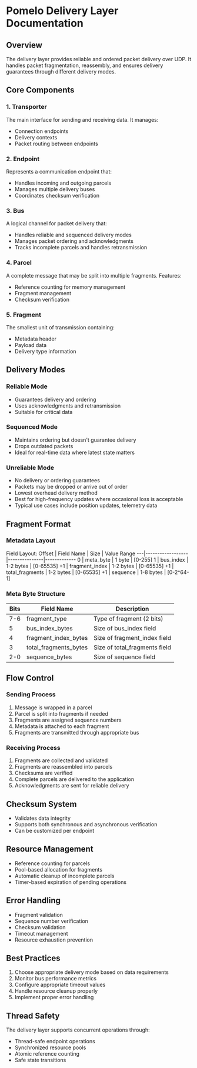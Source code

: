 # Pomelo Delivery Layer Documentation

## Overview
The delivery layer provides reliable and ordered packet delivery over UDP. It handles packet fragmentation, reassembly, and ensures delivery guarantees through different delivery modes.

## Core Components

### 1. Transporter
The main interface for sending and receiving data. It manages:
- Connection endpoints
- Delivery contexts
- Packet routing between endpoints

### 2. Endpoint
Represents a communication endpoint that:
- Handles incoming and outgoing parcels
- Manages multiple delivery buses
- Coordinates checksum verification

### 3. Bus
A logical channel for packet delivery that:
- Handles reliable and sequenced delivery modes
- Manages packet ordering and acknowledgments
- Tracks incomplete parcels and handles retransmission

### 4. Parcel
A complete message that may be split into multiple fragments. Features:
- Reference counting for memory management
- Fragment management
- Checksum verification

### 5. Fragment
The smallest unit of transmission containing:
- Metadata header
- Payload data
- Delivery type information

## Delivery Modes

### Reliable Mode
- Guarantees delivery and ordering
- Uses acknowledgments and retransmission
- Suitable for critical data

### Sequenced Mode
- Maintains ordering but doesn't guarantee delivery
- Drops outdated packets
- Ideal for real-time data where latest state matters

### Unreliable Mode
- No delivery or ordering guarantees
- Packets may be dropped or arrive out of order
- Lowest overhead delivery method
- Best for high-frequency updates where occasional loss is acceptable
- Typical use cases include position updates, telemetry data


## Fragment Format

### Metadata Layout
Field Layout:
Offset | Field Name | Size | Value Range
---|------------------|---------------|-------------
0 | meta_byte | 1 byte | [0-255]
1 | bus_index | 1-2 bytes | [0-65535]
+1 | fragment_index | 1-2 bytes | [0-65535]
+1 | total_fragments | 1-2 bytes | [0-65535]
+1 | sequence | 1-8 bytes | [0-2^64-1]

### Meta Byte Structure
Bits  | Field Name            | Description
------|----------------------|-------------
7-6   | fragment_type        | Type of fragment (2 bits)
5     | bus_index_bytes      | Size of bus_index field
4     | fragment_index_bytes | Size of fragment_index field
3     | total_fragments_bytes| Size of total_fragments field
2-0   | sequence_bytes       | Size of sequence field

## Flow Control

### Sending Process
1. Message is wrapped in a parcel
2. Parcel is split into fragments if needed
3. Fragments are assigned sequence numbers
4. Metadata is attached to each fragment
5. Fragments are transmitted through appropriate bus

### Receiving Process
1. Fragments are collected and validated
2. Fragments are reassembled into parcels
3. Checksums are verified
4. Complete parcels are delivered to the application
5. Acknowledgments are sent for reliable delivery

## Checksum System
- Validates data integrity
- Supports both synchronous and asynchronous verification
- Can be customized per endpoint

## Resource Management
- Reference counting for parcels
- Pool-based allocation for fragments
- Automatic cleanup of incomplete parcels
- Timer-based expiration of pending operations

## Error Handling
- Fragment validation
- Sequence number verification
- Checksum validation
- Timeout management
- Resource exhaustion prevention

## Best Practices
1. Choose appropriate delivery mode based on data requirements
2. Monitor bus performance metrics
3. Configure appropriate timeout values
4. Handle resource cleanup properly
5. Implement proper error handling

## Thread Safety
The delivery layer supports concurrent operations through:
- Thread-safe endpoint operations
- Synchronized resource pools
- Atomic reference counting
- Safe state transitions

